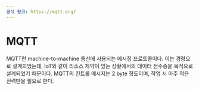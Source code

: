 ```yaml
---
공식 링크: https://mqtt.org/
---
```

# MQTT
MQTT란 machine-to-machine 통신에 사용되는 메시징 프로토콜이다. 이는 경량으로 설계되었는데,  IoT와 같이 리소스 제약이 있는 상황에서의 데이터 전수송을 목적으로 설계되었기 때문이다. MQTT의 컨트롤 메시지는 2 byte 정도이며, 작업 시 아주 적은 전력만을 필요로 한다.